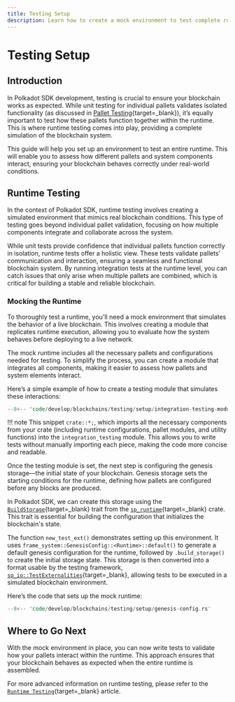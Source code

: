 ```yaml
---
title: Testing Setup
description: Learn how to create a mock environment to test complete runtime functionalities in the Polkadot SDK, ensuring integration between pallets and system components.
---
```


# Testing Setup

## Introduction

In Polkadot SDK development, testing is crucial to ensure your blockchain works as expected. While unit testing for individual pallets validates isolated functionality (as discussed in [Pallet Testing](/develop/blockchains/custom-blockchains/pallet-testing/){target=\_blank}), it’s equally important to test how these pallets function together within the runtime. This is where runtime testing comes into play, providing a complete simulation of the blockchain system.

This guide will help you set up an environment to test an entire runtime. This will enable you to assess how different pallets and system components interact, ensuring your blockchain behaves correctly under real-world conditions.


## Runtime Testing

In the context of Polkadot SDK, runtime testing involves creating a simulated environment that mimics real blockchain conditions. This type of testing goes beyond individual pallet validation, focusing on how multiple components integrate and collaborate across the system.

While unit tests provide confidence that individual pallets function correctly in isolation, runtime tests offer a holistic view. These tests validate pallets’ communication and interaction, ensuring a seamless and functional blockchain system. By running integration tests at the runtime level, you can catch issues that only arise when multiple pallets are combined, which is critical for building a stable and reliable blockchain.

### Mocking the Runtime

To thoroughly test a runtime, you'll need a mock environment that simulates the behavior of a live blockchain. This involves creating a module that replicates runtime execution, allowing you to evaluate how the system behaves before deploying to a live network.

The mock runtime includes all the necessary pallets and configurations needed for testing. To simplify the process, you can create a module that integrates all components, making it easier to assess how pallets and system elements interact.

Here’s a simple example of how to create a testing module that simulates these interactions:

```rust
--8<-- 'code/develop/blockchains/testing/setup/integration-testing-module.rs'
```

!!! note
    This snippet `crate::*;`, which imports all the necessary components from your crate (including runtime configurations, pallet modules, and utility functions) into the `integration_testing` module. This allows you to write tests without manually importing each piece, making the code more concise and readable.

Once the testing module is set, the next step is configuring the genesis storage—the initial state of your blockchain. Genesis storage sets the starting conditions for the runtime, defining how pallets are configured before any blocks are produced.

In Polkadot SDK, we can create this storage using the [`BuildStorage`](https://paritytech.github.io/polkadot-sdk/master/sp_runtime/trait.BuildStorage.html){target=\_blank} trait from the [`sp_runtime`](https://paritytech.github.io/polkadot-sdk/master/sp_runtime){target=\_blank} crate. This trait is essential for building the configuration that initializes the blockchain's state.

The function `new_test_ext()` demonstrates setting up this environment. It uses `frame_system::GenesisConfig::<Runtime>::default()` to generate a default genesis configuration for the runtime, followed by `.build_storage()` to create the initial storage state. This storage is then converted into a format usable by the testing framework, [`sp_io::TestExternalities`](https://paritytech.github.io/polkadot-sdk/master/sp_io/type.TestExternalities.html){target=\_blank}, allowing tests to be executed in a simulated blockchain environment.

Here’s the code that sets up the mock runtime:

```rust
--8<-- 'code/develop/blockchains/testing/setup/genesis-config.rs'
```

## Where to Go Next

With the mock environment in place, you can now write tests to validate how your pallets interact within the runtime. This approach ensures that your blockchain behaves as expected when the entire runtime is assembled.

For more advanced information on runtime testing, please refer to the [`Runtime Testing`](develop/blockchains/testing/runtime/){target=\_blank} article.